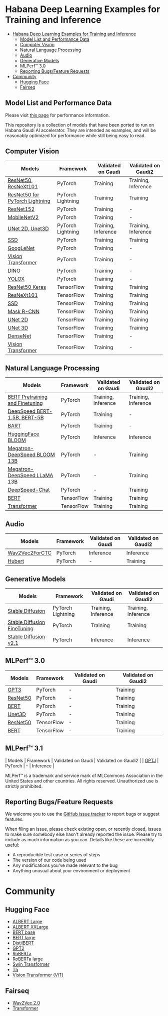 # Habana Deep Learning Examples for Training and Inference

- [Habana Deep Learning Examples for Training and Inference](#habana-deep-learning-examples-for-training-and-inference)
  - [Model List and Performance Data](#model-list-and-performance-data)
  - [Computer Vision](#computer-vision)
  - [Natural Language Processing](#natural-language-processing)
  - [Audio](#audio)
  - [Generative Models](#generative-models)
  - [MLPerf™ 3.0](#mlperf-30)
  - [Reporting Bugs/Feature Requests](#reporting-bugsfeature-requests)
- [Community](#community)
  - [Hugging Face](#hugging-face)
  - [Fairseq](#fairseq)

## Model List and Performance Data

Please visit [this page](https://developer.habana.ai/resources/habana-training-models/#performance) for performance information.

This repository is a collection of models that have been ported to run on Habana Gaudi AI accelerator. They are intended as examples, and will be reasonably optimized for performance while still being easy to read.

## Computer Vision
| Models                                                                             | Framework         | Validated on Gaudi  | Validated on Gaudi2 |
| ---------------------------------------------------------------------------------- | ----------------- | ------------------- | ------------------- |
| [ResNet50, ResNeXt101](PyTorch/computer_vision/classification/torchvision)         | PyTorch           | Training            | Training, Inference |
| [ResNet50 for PyTorch Lightning](PyTorch/computer_vision/classification/lightning) | PyTorch Lightning | Training            | Training            |
| [ResNet152](PyTorch/computer_vision/classification/torchvision)                    | PyTorch           | Training            | -                   |
| [MobileNetV2](PyTorch/computer_vision/classification/torchvision)                  | PyTorch           | Training            | -                   |
| [UNet 2D, Unet3D](PyTorch/computer_vision/segmentation/Unet)                       | PyTorch Lightning | Training, Inference | Training, Inference |
| [SSD](PyTorch/computer_vision/detection/mlcommons/SSD/ssd)                         | PyTorch           | Training            | Training            |
| [GoogLeNet](PyTorch/computer_vision/classification/torchvision)                    | PyTorch           | Training            | -                   |
| [Vision Transformer](PyTorch/computer_vision/classification/ViT)                   | PyTorch           | Training            | -                   |
| [DINO](PyTorch/computer_vision/classification/dino)                                | PyTorch           | Training            | -                   |
| [YOLOX](PyTorch/computer_vision/detection/yolox)                                   | PyTorch           | Training            | -                   |
| [ResNet50 Keras](TensorFlow/computer_vision/Resnets/resnet_keras)                  | TensorFlow        | Training            | Training            |
| [ResNeXt101](TensorFlow/computer_vision/Resnets/ResNeXt)                           | TensorFlow        | Training            | Training            |
| [SSD](TensorFlow/computer_vision/SSD_ResNet34)                                     | TensorFlow        | Training            | Training            |
| [Mask R-CNN](TensorFlow/computer_vision/maskrcnn)                                  | TensorFlow        | Training            | Training            |
| [UNet 2D](TensorFlow/computer_vision/Unet2D)                                       | TensorFlow        | Training            | Training            |
| [UNet 3D](TensorFlow/computer_vision/UNet3D)                                       | TensorFlow        | Training            | Training            |
| [DenseNet](TensorFlow/computer_vision/densenet)                                    | TensorFlow        | Training            | -                   |
| [Vision Transformer](TensorFlow/computer_vision/VisionTransformer)                 | TensorFlow        | Training            | -                   |

## Natural Language Processing
| Models                                                                           | Framework  | Validated on Gaudi  | Validated on Gaudi2 |
|----------------------------------------------------------------------------------| ---------- | ------------------- | ------------------- |
| [BERT Pretraining and Finetuning](PyTorch/nlp/bert)                              | PyTorch    | Training, Inference | Training, Inference |
| [DeepSpeed BERT-1.5B, BERT-5B](PyTorch/nlp/DeepSpeedExamples/deepspeed-bert)     | PyTorch    | Training            | -                   |
| [BART](PyTorch/nlp/BART/simpletransformers)                                      | PyTorch    | Training            | -                   |
| [HuggingFace BLOOM](PyTorch/nlp/bloom)                                           | PyTorch    | Inference           | Inference           |
| [Megatron-DeepSpeed BLOOM 13B](PyTorch/nlp/DeepSpeedExamples/Megatron-DeepSpeed) | PyTorch    | -                   | Training            |
| [Megatron-DeepSpeed LLaMA 13B](PyTorch/nlp/DeepSpeedExamples/Megatron-DeepSpeed) | PyTorch    | -                   | Training            |
| [DeepSpeed-Chat](PyTorch/nlp/DeepSpeedExamples/DeepSpeed-Chat)                   | PyTorch    | -                   | Training            |
| [BERT](TensorFlow/nlp/bert)                                                      | TensorFlow | Training            | Training            |
| [Transformer](TensorFlow/nlp/transformer)                                        | TensorFlow | Training            | Training            |


## Audio
| Models                                             | Framework | Validated on Gaudi | Validated on Gaudi2 |
| -------------------------------------------------- | --------- | ------------------ | ------------------- |
| [Wav2Vec2ForCTC](PyTorch/audio/wav2vec2/inference) | PyTorch   | Inference          | Inference           |
| [Hubert](PyTorch/audio/hubert)                     | PyTorch   | -                  | Training            |

## Generative Models
| Models                                                                               | Framework         | Validated on Gaudi  | Validated on Gaudi2 |
| ------------------------------------------------------------------------------------ | ----------------- | ------------------- | ------------------- |
| [Stable Diffusion](PyTorch/generative_models/stable-diffusion)                       | PyTorch Lightning | Training, Inference | Training, Inference |
| [Stable Diffusion FineTuning](PyTorch/generative_models/stable-diffusion-finetuning) | PyTorch           | Training            | Training            |
| [Stable Diffusion v2.1](PyTorch/generative_models/stable-diffusion-v-2-1)            | PyTorch           | Inference           | Inference           |

## MLPerf&trade; 3.0
| Models                                  | Framework  | Validated on Gaudi | Validated on Gaudi2 |
| --------------------------------------- | ---------- | ------------------ | ------------------- |
| [GPT3](MLPERF3.0/Habana/benchmarks)     | PyTorch    | -                  | Training            |
| [ResNet50](MLPERF3.0/Habana/benchmarks) | PyTorch    | -                  | Training            |
| [BERT](MLPERF3.0/Habana/benchmarks)     | PyTorch    | -                  | Training            |
| [Unet3D](MLPERF3.0/Habana/benchmarks)   | PyTorch    | -                  | Training            |
| [ResNet50](MLPERF3.0/Habana/benchmarks) | TensorFlow | -                  | Training            |
| [BERT](MLPERF3.0/Habana/benchmarks)     | TensorFlow | -                  | Training            |

## MLPerf&trade; 3.1
| Models                                  | Framework  | Validated on Gaudi | Validated on Gaudi2 |
| [GPTJ](MLPERF3.1/Inference/code/gpt-j)  | PyTorch    | -                  | Inference           |

MLPerf™ is a trademark and service mark of MLCommons Association in the United States and other countries. All rights reserved. Unauthorized use is strictly prohibited.

## Reporting Bugs/Feature Requests

We welcome you to use the [GitHub issue tracker](https://github.com/HabanaAI/Model-References/issues) to report bugs or suggest features.

When filing an issue, please check existing open, or recently closed, issues to make sure somebody else hasn't already
reported the issue. Please try to include as much information as you can. Details like these are incredibly useful:

* A reproducible test case or series of steps
* The version of our code being used
* Any modifications you've made relevant to the bug
* Anything unusual about your environment or deployment

# Community
## Hugging Face
* [ALBERT Large](https://huggingface.co/Habana/albert-large-v2)
* [ALBERT XXLarge](https://huggingface.co/Habana/albert-xxlarge-v1)
* [BERT base](https://huggingface.co/Habana/bert-base-uncased)
* [BERT large](https://huggingface.co/Habana/bert-large-uncased-whole-word-masking)
* [DistilBERT](https://huggingface.co/Habana/distilbert-base-uncased)
* [GPT2](https://huggingface.co/Habana/gpt2)
* [RoBERTa](https://huggingface.co/Habana/roberta-base)
* [RoBERTa large](https://huggingface.co/Habana/roberta-large)
* [Swin Transformer](https://huggingface.co/Habana/swin)
* [T5](https://huggingface.co/Habana/t5)
* [Vision Transformer (ViT)](https://huggingface.co/Habana/vit)
## Fairseq
* [Wav2Vec 2.0](https://github.com/HabanaAI/fairseq)
* [Transformer](https://github.com/HabanaAI/fairseq)
